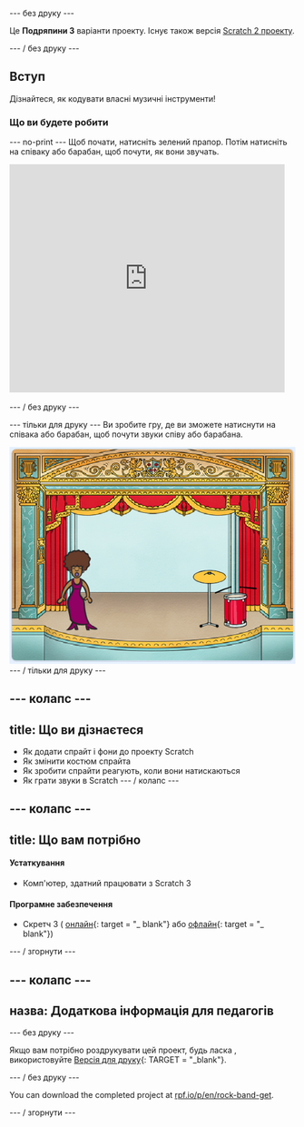 \--- без друку \---

Це **Подряпини 3** варіанти проекту. Існує також версія [Scratch 2 проекту](https://projects.raspberrypi.org/en/projects/rock-band-scratch2).

\--- / без друку \---

## Вступ

Дізнайтеся, як кодувати власні музичні інструменти!

### Що ви будете робити

\--- no-print \--- Щоб почати, натисніть зелений прапор. Потім натисніть на співаку або барабан, щоб почути, як вони звучать.

<div class="scratch-preview">
  <iframe allowtransparency="true" width="485" height="402" src="https://scratch.mit.edu/projects/embed/276872220/?autostart=false" frameborder="0" scrolling="no"></iframe>
</div>

\--- / без друку \---

\--- тільки для друку \--- Ви зробите гру, де ви зможете натиснути на співака або барабан, щоб почути звуки співу або барабана.

![скріншот гри](images/demo.png) \--- / тільки для друку \---

## \--- колапс \---

## title: Що ви дізнаєтеся

+ Як додати спрайт і фони до проекту Scratch
+ Як змінити костюм спрайта
+ Як зробити спрайти реагують, коли вони натискаються
+ Як грати звуки в Scratch \--- / колапс \---

## \--- колапс \---

## title: Що вам потрібно

#### Устаткування

+ Комп'ютер, здатний працювати з Scratch 3

#### Програмне забезпечення

+ Скретч 3 ( [онлайн](http://rpf.io/scratchon){: target = "_ blank"} або [офлайн](http://rpf.io/scratchoff){: target = "_ blank"})

\--- / згорнути \---

## \--- колапс \---

## назва: Додаткова інформація для педагогів

\--- без друку \---

Якщо вам потрібно роздрукувати цей проект, будь ласка , використовуйте [Версія для друку](https://projects.raspberrypi.org/en/projects/rock-band/print){: TARGET = "_blank"}.

\--- / без друку \---

You can download the completed project at [rpf.io/p/en/rock-band-get](http://rpf.io/p/en/rock-band-get).

\--- / згорнути \---